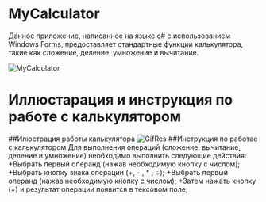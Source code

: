 # MyCalculator 
Данное приложение, написанное на языке с# с использованием Windows Forms, предоставляет стандартные функции калькулятора, такие как сложение, деление, умножение и вычитание.

![MyCalculator](https://user-images.githubusercontent.com/96730744/197638419-24e94850-41a7-46f9-bd4c-c23a7d48ad52.png)

# Иллюстарация и инструкция по работе с калькулятором
##Илюстрация работы калькулятора
![GifRes](https://user-images.githubusercontent.com/96730744/197640702-ca911174-4dd6-4d31-bab0-1694fa052aef.gif)
##Инструкция по работае с калькулятором
Для выполнения операций (сложение, вычитание, деление и умножение) необходимо выполнить следующие действия:
+Выбрать первый операнд (нажав необходимую кнопку с числом);
+Выбрать кнопку знака операции (+, - , * , ÷);
+Выбрать первый операнд (нажав необходимую кнопку с числом);
+Затем нажать кнопку (=) и результат операции появится в тексовом поле; 
